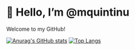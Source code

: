 # 👋 Hello, I’m @mquintinu

Welcome to my GitHub!

[![Anurag's GitHub stats](https://github-readme-stats.vercel.app/api?username=mquintinu&show_icons=true&theme=tokyonight&bg_color=00000000&line_height=20)](https://github.com/anuraghazra/github-readme-stats)
[![Top Langs](https://github-readme-stats.vercel.app/api/top-langs/?username=mquintinu&show_icons=true&theme=tokyonight&bg_color=00000000&layout=compact&card_width=465)](https://github.com/anuraghazra/github-readme-stats)
